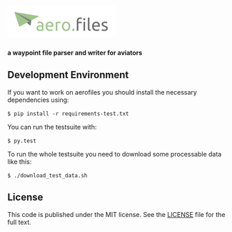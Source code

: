 # ![aerofiles](img/logo.png)

**a waypoint file parser and writer for aviators**


## Development Environment

If you want to work on aerofiles you should install the necessary dependencies using:

    $ pip install -r requirements-test.txt

You can run the testsuite with:

    $ py.test

To run the whole testsuite you need to download some processable data like this:

    $ ./download_test_data.sh


## License

This code is published under the MIT license. See the [LICENSE](LICENSE) file for the full text.
